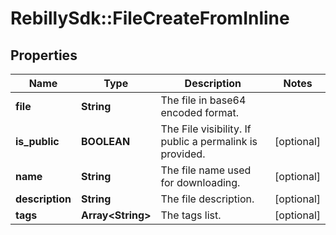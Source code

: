 # RebillySdk::FileCreateFromInline

## Properties
Name | Type | Description | Notes
------------ | ------------- | ------------- | -------------
**file** | **String** | The file in base64 encoded format. | 
**is_public** | **BOOLEAN** | The File visibility. If public a permalink is provided. | [optional] 
**name** | **String** | The file name used for downloading. | [optional] 
**description** | **String** | The file description. | [optional] 
**tags** | **Array&lt;String&gt;** | The tags list. | [optional] 

